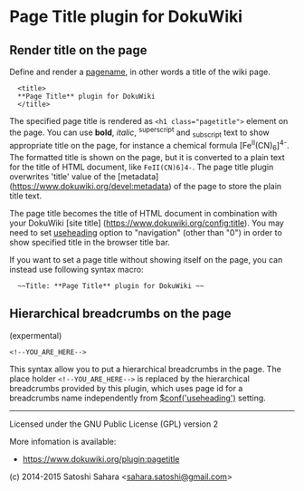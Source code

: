 Page Title plugin for DokuWiki
==============================

Render title on the page
------------------------

Define and render a [pagename](https://www.dokuwiki.org/pagename), in other words a title of the wiki page.

```
  <title>
  **Page Title** plugin for DokuWiki
  </title>
```

The specified page title is rendered as `<h1 class="pagetitle">` element on the page.
You can use **bold**, *italic*, <sup>superscript</sup> and <sub>subscript</sub> text to show appropriate title on the page, for instance a chemical formula [Fe<sup>II</sup>(CN)<sub>6</sub>]<sup>4-</sup>. The formatted title is shown on the page, but it is converted to a plain text for the title of HTML document, like `FeII(CN)6]4-`. The page title plugin overwrites 'title' value of the [metadata] (https://www.dokuwiki.org/devel:metadata) of the page to store the plain title text.

The page title becomes the title of HTML document in combination with your DokuWiki [site title] (https://www.dokuwiki.org/config:title).
You may need to set [useheading](https://www.dokuwiki.org/config:useheading) option 
to "navigation" (other than "0") in order to show specified title in the browser title bar.


If you want to set a page title without showing itself on the page, you can instead use following syntax macro:

```
  ~~Title: **Page Title** plugin for DokuWiki ~~
```


Hierarchical breadcrumbs on the page
----------------------------------
(expermental)

```
<!--YOU_ARE_HERE-->
```

This syntax allow you to put a hierarchical breadcrumbs in the page. The place holder `<!--YOU_ARE_HERE-->` is replaced by the hierarchical breadcrumbs provided by this plugin,  which uses page id for a breadcrumbs name independently from [$conf('useheading')](https://www.dokuwiki.org/config:useheading) setting.


----
Licensed under the GNU Public License (GPL) version 2

More infomation is available:
  * https://www.dokuwiki.org/plugin:pagetitle

(c) 2014-2015 Satoshi Sahara \<sahara.satoshi@gmail.com>
